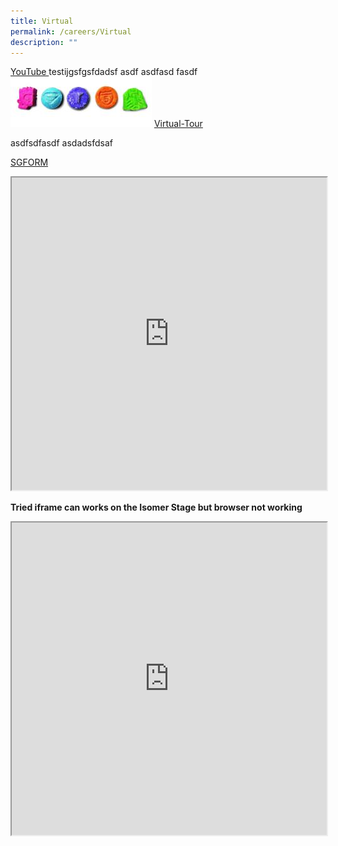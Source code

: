 ```yaml
---
title: Virtual
permalink: /careers/Virtual
description: ""
---
```

[YouTube ](https://youtu.be/OTs-Yb35V2s)
testijgsfgsfdadsf
asdf
asdfasd
fasdf
![](/images/BZP%20and%20TFMPP.jpg)
[Virtual-Tour](https://www.cnb.gov.sg/heritage-gallery-virtual-tour/)

asdfsdfasdf
asdadsfdsaf

[SGFORM](https://form.gov.sg/629dcaccfcba250012b5909b)

	

<iframe id="iframe2" src=https://form.gov.sg/629dcaccfcba250012b5909b style="width:100%;height:500px"></iframe>

**Tried iframe can works on the Isomer Stage but browser not working**
<iframe id="iframe" src=https://form.gov.sg/629dcaccfcba250012b5909b style="width:100%;height:500px"></iframe>